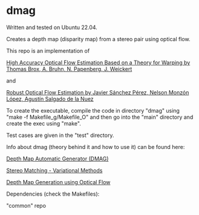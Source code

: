 # dmag

Written and tested on Ubuntu 22.04.

Creates a depth map (disparity map) from a stereo pair using optical flow.

This repo is an implementation of

[High Accuracy Optical Flow Estimation Based on a Theory for Warping by Thomas Brox, A. Bruhn, N. Papenberg, J. Weickert](https://lmb.informatik.uni-freiburg.de/Publications/2004/Bro04a/)

and

[Robust Optical Flow Estimation by Javier Sánchez Pérez, Nelson Monzón López, Agustín Salgado de la Nuez](https://www.ipol.im/pub/art/2013/21/)

To create the executable, compile the code in directory "dmag" using "make -f Makefile_g/Makefile_O" and then go into the "main" directory and create the exec using "make".

Test cases are given in the "test" directory.

Info about dmag (theory behind it and how to use it) can be found here:

[Depth Map Automatic Generator (DMAG)](https://3dstereophoto.blogspot.com/2013/04/depth-map-automatic-generator-dmag.html)

[Stereo Matching - Variational Methods](https://3dstereophoto.blogspot.com/2012/06/stereo-matching-variational-methods.html)

[Depth Map Generation using Optical Flow](https://www.dropbox.com/s/mpvbuwcwklfh7wn/optical_flow_dmag.pdf?dl=0)

Dependencies (check the Makefiles):

"common" repo
